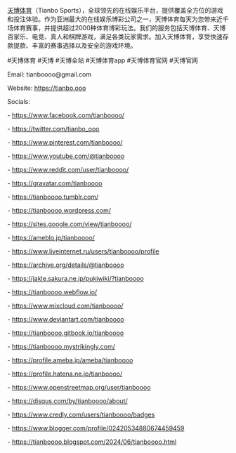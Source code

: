 <p><a href="https://tianbo.ooo">天博体育</a>（Tianbo Sports），全球领先的在线娱乐平台，提供覆盖全方位的游戏和投注体验。作为亚洲最大的在线娱乐博彩公司之一，天博体育每天为您带来近千场体育赛事，并提供超过2000种体育博彩玩法。我们的服务包括天博体育、天博百家乐、电竞、真人和棋牌游戏，满足各类玩家需求。加入天博体育，享受快速存款提款、丰富的赛事选择以及安全的游戏环境。<p>
<p>#天博体育  #天博  #天博全站  #天博体育app  #天博体育官网  #天博官网<p>
<p>Email: tianboooo@gmail.com<p>
<p>Website: <a href="https://tianbo.ooo">https://tianbo.ooo</a><p>
<p>Socials:<p>
<p>- <a href="https://www.facebook.com/tianboooo/">https://www.facebook.com/tianboooo/</a><p>
<p>- <a href="https://twitter.com/tianbo_ooo">https://twitter.com/tianbo_ooo</a><p>
<p>- <a href="https://www.pinterest.com/tianboooo/">https://www.pinterest.com/tianboooo/</a><p>
<p>- <a href="https://www.youtube.com/@tianboooo">https://www.youtube.com/@tianboooo</a><p>
<p>- <a href="https://www.reddit.com/user/tianboooo/">https://www.reddit.com/user/tianboooo/</a><p>
<p>- <a href="https://gravatar.com/tianboooo">https://gravatar.com/tianboooo</a><p>
<p>- <a href="https://tianboooo.tumblr.com/">https://tianboooo.tumblr.com/</a><p>
<p>- <a href="https://tianboooo.wordpress.com/">https://tianboooo.wordpress.com/</a><p>
<p>- <a href="https://sites.google.com/view/tianboooo/">https://sites.google.com/view/tianboooo/</a><p>
<p>- <a href="https://ameblo.jp/tianboooo/">https://ameblo.jp/tianboooo/</a><p>
<p>- <a href="https://www.liveinternet.ru/users/tianboooo/profile">https://www.liveinternet.ru/users/tianboooo/profile</a><p>
<p>- <a href="https://archive.org/details/@tianboooo">https://archive.org/details/@tianboooo</a><p>
<p>- <a href="https://jakle.sakura.ne.jp/pukiwiki/?tianboooo">https://jakle.sakura.ne.jp/pukiwiki/?tianboooo</a><p>
<p>- <a href="https://tianboooo.webflow.io/">https://tianboooo.webflow.io/</a><p>
<p>- <a href="https://www.mixcloud.com/tianboooo/">https://www.mixcloud.com/tianboooo/</a><p>
<p>- <a href="https://www.deviantart.com/tianboooo">https://www.deviantart.com/tianboooo</a><p>
<p>- <a href="https://tianboooo.gitbook.io/tianboooo">https://tianboooo.gitbook.io/tianboooo</a><p>
<p>- <a href="https://tianboooo.mystrikingly.com/">https://tianboooo.mystrikingly.com/</a><p>
<p>- <a href="https://profile.ameba.jp/ameba/tianboooo">https://profile.ameba.jp/ameba/tianboooo</a><p>
<p>- <a href="https://profile.hatena.ne.jp/tianboooo/">https://profile.hatena.ne.jp/tianboooo/</a><p>
<p>- <a href="https://www.openstreetmap.org/user/tianboooo">https://www.openstreetmap.org/user/tianboooo</a><p>
<p>- <a href="https://disqus.com/by/tianboooo/about/">https://disqus.com/by/tianboooo/about/</a><p>
<p>- <a href="https://www.credly.com/users/tianboooo/badges">https://www.credly.com/users/tianboooo/badges</a><p>
<p>- <a href="https://www.blogger.com/profile/02420534880674459459">https://www.blogger.com/profile/02420534880674459459</a><p>
<p>- <a href="https://tianboooo.blogspot.com/2024/06/tianboooo.html">https://tianboooo.blogspot.com/2024/06/tianboooo.html</a><p>